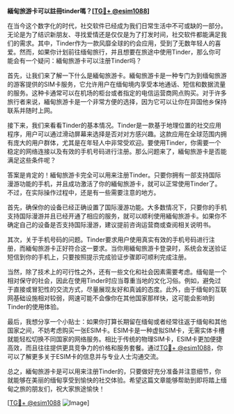 **緬甸旅游卡可以註冊tinder嗎？[[TG💪+ @esim1088](https://t.me/s/esim1088)]**

在当今这个数字化的时代，社交软件已经成为我们日常生活中不可或缺的一部分。无论是为了结识新朋友、寻找爱情还是仅仅是为了打发时间，社交软件都能满足我们的需求。其中，Tinder作为一款风靡全球的约会应用，受到了无数年轻人的喜爱。然而，如果你计划前往缅甸旅行，并且想要在旅途中使用Tinder，那么你可能会有一个疑问：緬甸旅游卡可以注册Tinder吗？

首先，让我们来了解一下什么是緬甸旅游卡。緬甸旅游卡是一种专门为到缅甸旅游的游客提供的SIM卡服务，它允许用户在缅甸境内享受本地通话、短信和数据流量的服务。这种卡通常可以在机场的柜台或者指定的电信运营商网点购买。对于许多旅行者来说，緬甸旅游卡是一个非常方便的选择，因为它可以让你在异国他乡保持联系并随时上网。

接下来，我们来看看Tinder的基本情况。Tinder是一款基于地理位置的社交应用程序，用户可以通过滑动屏幕来选择是否对对方感兴趣。这款应用在全球范围内拥有庞大的用户群体，尤其是在年轻人中非常受欢迎。要使用Tinder，你需要一个稳定的网络连接以及有效的手机号码进行注册。那么问题来了，緬甸旅游卡是否能满足这些条件呢？

答案是肯定的！緬甸旅游卡完全可以用来注册Tinder。只要你拥有一部支持国际漫游功能的手机，并且成功激活了你的緬甸旅游卡，就可以正常使用Tinder了。不过，在实际操作过程中，还是有一些需要注意的地方。

首先，确保你的设备已经正确设置了国际漫游功能。大多数情况下，只要你的手机支持国际漫游并且已经开通了相应的服务，就可以顺利使用緬甸旅游卡。如果你不确定自己的设备是否支持国际漫游，建议提前咨询运营商或查阅相关说明书。

其次，关于手机号码的问题。Tinder要求用户使用真实有效的手机号码进行注册，而緬甸旅游卡正好符合这一要求。当你用緬甸旅游卡登录时，系统会发送验证短信到你的手机上，只要按照提示完成验证步骤即可顺利完成注册。

当然，除了技术上的可行性之外，还有一些文化和社会因素需要考虑。缅甸是一个相对保守的社会，因此在使用Tinder时应当尊重当地的文化习俗。例如，避免过于直接或冒犯性的交流方式，尽量展现友好和真诚的态度。此外，由于缅甸的互联网基础设施相对较弱，网速可能不会像你在其他国家那样快，这可能会影响到Tinder的使用体验。

最后，我想分享一个小贴士：如果你打算长期留在缅甸或者经常往返于缅甸和其他国家之间，不妨考虑购买一张ESIM卡。ESIM卡是一种虚拟SIM卡，无需实体卡槽就能轻松切换不同国家的网络服务。相比于传统的物理SIM卡，ESIM卡更加便捷高效，而且往往提供更具竞争力的价格和服务套餐。通过[TG💪+ @esim1088](https://t.me/s/esim1088)，你可以了解更多关于ESIM卡的信息并与专业人士沟通交流。

总之，緬甸旅游卡是可以用来注册Tinder的，只要做好充分准备并注意细节，你就能够在美丽的缅甸享受到愉快的社交体验。希望这篇文章能够帮助到即将踏上缅甸之旅的朋友们，祝大家旅途愉快！

[[TG💪+ @esim1088](https://t.me/s/esim1088) ![Image](https://i.postimg.cc/4NQfJmqS/Snipaste-2025-05-13-00-14-12.png)]